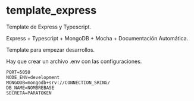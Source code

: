 # template_express
Template de Express y Typescript.

Express + Typescript + MongoDB + Mocha + Documentación Automática.

Template para empezar desarrollos. 

Hay que crear un archivo .env con las configuraciones.
```
PORT=5050
NODE_ENV=development
MONGODB=mongodb+srv://CONNECTION_SRING/
DB_NAME=NOMBREBASE
SECRETA=PARATOKEN
```
